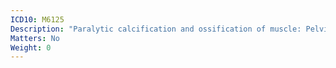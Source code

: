 ```yaml
---
ICD10: M6125
Description: "Paralytic calcification and ossification of muscle: Pelvic region and thigh"
Matters: No
Weight: 0
---
```


